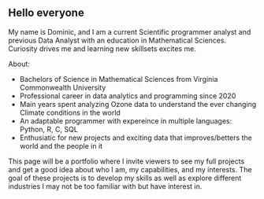 ## Hello everyone

My name is Dominic, and I am a current Scientific programmer analyst and previous Data Analyst with an education in Mathematical Sciences. Curiosity drives me and learning new skillsets excites me.

About:
- Bachelors of Science in Mathematical Sciences from Virginia Commonwealth University
- Professional career in data analytics and programming since 2020
- Main years spent analyzing Ozone data to understand the ever changing Climate conditions in the world
- An adaptable programmer with expereince in multiple languages: Python, R, C, SQL
- Enthusiatic for new projects and exciting data that improves/betters the world and the people in it

This page will be a portfolio where I invite viewers to see my full projects and get a good idea about who I am, my capabilities, and my interests. The goal of these projects is to develop my skills as well as explore different industries I may not be too familiar with but have interest in.
<!--
**Demfpg25/Demfpg25** is a ✨ _special_ ✨ repository because its `README.md` (this file) appears on your GitHub profile.

Here are some ideas to get you started:

- 🔭 I’m currently working on ...
- 🌱 I’m currently learning ...
- 👯 I’m looking to collaborate on ...
- 🤔 I’m looking for help with ...
- 💬 Ask me about ...
- 📫 How to reach me: ...
- 😄 Pronouns: ...
- ⚡ Fun fact: ...
-->
